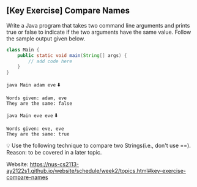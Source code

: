 ## \[Key Exercise\] Compare Names

Write a Java program that takes two command line arguments and prints true or 
false to indicate if the two arguments have the same value. Follow the sample 
output given below.

```java
class Main {
    public static void main(String[] args) {
        // add code here
    }
}
```

`java Main adam eve` ⬇️

```console
Words given: adam, eve
They are the same: false
```

`java Main eve eve` ⬇️

```console
Words given: eve, eve
They are the same: true
```

💡 Use the following technique to compare two Strings(i.e., don't use ==). Reason: to be covered in a later topic.

Website: https://nus-cs2113-ay2122s1.github.io/website/schedule/week2/topics.html#key-exercise-compare-names
